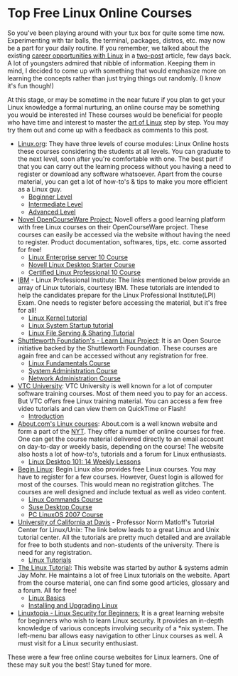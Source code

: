 # Top Free Linux Online Courses

So you've been playing around with your tux box for quite some time now. Experimenting with tar balls, the terminal, packages, distros, etc. may now be a part for your daily routine. If you remember, we talked about the existing <a href="/2008/career-in-linux-1/">career opportunities with Linux</a> in a <a href="/2008/career-in-linux-2/">two-post</a> article, few days back. A lot of youngsters admired that nibble of information. Keeping them in mind, I decided to come up with something that would emphasize more on learning the concepts rather than just trying things out randomly. (I know it's fun though!)

At this stage, or may be sometime in the near future if you plan to get your Linux knowledge a formal nurturing, an online course may be something you would be interested in! These courses would be beneficial for people who have time and interest to master the <a href="/2008/the-art-of-linux/">art of Linux</a> step by step. You may try them out and come up with a feedback as comments to this post.

- <a href="http://www.linux.org">Linux.org</a>: They have three levels of course modules: Linux Online hosts these courses considering the students at all levels. You can graduate to the next level, soon after you're comfortable with one. The best part if that you can carry out the learning process without you having a need to register or download any software whatsoever. Apart from the course material, you can get a lot of how-to's & tips to make you more efficient as a Linux guy.
  + <a href="http://www.linux.org/lessons/beginner/index.html">Beginner Level</a>
  + <a href="http://www.linux.org/lessons/interm/index.html">Intermediate Level</a>
  + <a href="http://www.linux.org/lessons/advanced/index.html">Advanced Level</a>
- <a href="http://www.novell.com">Novel OpenCourseWare Project:</a> Novell offers a good learning platform with free Linux courses on their OpenCourseWare project. These courses can easily be accessed via the website without having the need to register. Product documentation, softwares, tips, etc. come assorted for free!
  + <a href="http://ocw.novell.com/suse-linux-enterprise/migrating-from-redhat-to-suse-linux-enterprise-server-10/Course_listing">Linux Enterprise server 10 Course</a>
  + <a href="http://ocw.novell.com/novell-linux-desktop/getting-started-with-novell-linux-desktop/Course_listing">Novell Linux Desktop Starter Course</a>
  + <a href="http://ocw.novell.com/suse-linux-enterprise/upgrading-to-certified-linux-professional-10/Course_listing">Certified Linux Professional 10 Course</a>
- <a href="http://www.ibm.com">IBM</a> - Linux Professional Institute: The links mentioned below provide an array of Linux tutorials, courtesy IBM. These tutorials are intended to help the candidates prepare for the Linux Professional Institute(LPI) Exam. One needs to register before accessing the material, but it's free for all!
  + <a href="http://www.ibm.com/developerworks/linux/edu/l-dw-linux-lpic2201-i.html?S_TACT=105AGX59&amp;S_CMP=LPIGR">Linux Kernel tutorial</a>
  + <a href="http://www.ibm.com/developerworks/linux/edu/l-dw-linux-lpic2202-i.html?S_TACT=105AGX59&amp;S_CMP=LPIGR">Linux System Startup tutorial</a>
  + <a href="http://www.ibm.com/developerworks/linux/edu/l-dw-linux-lpic2209-i.html?S_TACT=105AGX59&amp;S_CMP=LPIGR">Linux File Serving & Sharing Tutorial</a>
- <a href="http://learnlinux.tsf.org">Shuttleworth Foundation's - Learn Linux Project</a>: It is an Open Source initiative backed by the Shuttleworth Foundation. These courses are again free and can be accessed without any registration for free.
  + <a href="http://learnlinux.tsf.org.za/courses/web-fundamentals.html">Linux Fundamentals Course</a>
  + <a href="http://learnlinux.tsf.org.za/courses/web-sys-admin.html">System Administration Course</a>
  + <a href="http://learnlinux.tsf.org.za/courses/web-net-admin.html">Network Administration Course</a>
- <a href="http://www.vtc.com">VTC University</a>: VTC University is well known for a lot of computer software training courses. Most of them need you to pay for an access. But VTC offers free Linux training material. You can access a few free video tutorials and can view them on QuickTime or Flash!
  + <a href="http://www.vtc.com/modules/products/titleDetails.php?sku=33482&amp;affiliate=vtc615">Introduction</a>
- <a href="http://linux.about.com">About.com's Linux courses</a>: About.com is a well known website and form a part of the <a href="http://en.wikipedia.org/wiki/The_Newp_York_Times">NYT</a>. They offer a number of online courses for free. One can get the course material delivered directly to an email account on day-to-day or weekly basis, depending on the course! The website also hosts a lot of how-to's, tutorials and a forum for Linux enthusiasts.
  + <a href="http://linux.about.com/c/ec/1.htm">Linux Desktop 101: 14 Weekly Lessons</a>
- <a href="http://www.beginlinux.org">Begin Linux</a>: Begin Linux also provides free Linux courses. You may have to register for a few courses. However, Guest login is allowed for most of the courses. This would mean no registration glitches. The courses are well designed and include textual as well as video content.
  + <a href="http://www.beginlinux.org/course/view.php?id=15">Linux Commands Course</a>
  + <a href="http://www.beginlinux.org/course/view.php?id=3">Suse Desktop Course</a>
  + <a href="http://www.beginlinux.org/course/view.php?id=19">PC LinuxOS 2007 Course</a>
- <a href="http://www.ucdavis.edu">University of California at Davis</a> - Professor Norm Matloff's Tutorial Center for Linux/Unix: The link below leads to a great Linux and Unix tutorial center. All the tutorials are pretty much detailed and are available for free to both students and non-students of the university. There is need for any registration.
  + <a href="http://heather.cs.ucdavis.edu/~matloff/unix.html">Linux Tutorials</a>
- <a href="http://www.linux-tutorial.info">The Linux Tutorial</a>: This website was started by author & systems admin Jay Mohr. He maintains a lot of free Linux tutorials on the website. Apart from the course material, one can find some good articles, glossary and a forum. All for free!
  + <a href="http://www.linux-tutorial.info/modules.php?name=MContent&amp;pageid=7">Linux Basics</a>
  + <a href="http://www.linux-tutorial.info/modules.php?name=MContent&amp;pageid=200">Installing and Upgrading Linux</a>
- <a href="http://www.linuxtopia.org/LinuxSecurity/index.html">Linuxtopia - Linux Security for Beginners:</a> It is a great learning website for beginners who wish to learn Linux security. It provides an in-depth knowledge of various concepts involving security of a *nix system. The left-menu bar allows easy navigation to other Linux courses as well. A must visit for a Linux security enthusiast.

These were a few free online course websites for Linux learners. One of these may suit you the best! Stay tuned for more.
